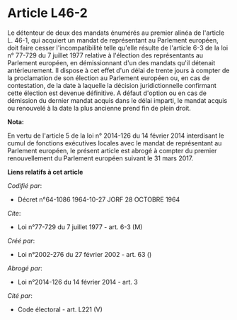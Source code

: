 # Article L46-2

Le détenteur de deux des mandats énumérés au premier alinéa de l'article L. 46-1, qui acquiert un mandat de représentant au
Parlement européen, doit faire cesser l'incompatibilité telle qu'elle résulte de l'article 6-3 de la loi n° 77-729 du 7
juillet 1977 relative à l'élection des représentants au Parlement européen, en démissionnant d'un des mandats qu'il détenait
antérieurement. Il dispose à cet effet d'un délai de trente jours à compter de la proclamation de son élection au Parlement
européen ou, en cas de contestation, de la date à laquelle la décision juridictionnelle confirmant cette élection est devenue
définitive. A défaut d'option ou en cas de démission du dernier mandat acquis dans le délai imparti, le mandat acquis ou
renouvelé à la date la plus ancienne prend fin de plein droit.

**Nota:**

En vertu de l'article 5 de la loi n° 2014-126 du 14 février 2014 interdisant le cumul de fonctions exécutives locales avec le
mandat de représentant au Parlement européen, le présent article est abrogé à compter du premier renouvellement du Parlement
européen suivant le 31 mars 2017.

**Liens relatifs à cet article**

_Codifié par_:

  - Décret n°64-1086 1964-10-27 JORF 28 OCTOBRE 1964

_Cite_:

  - Loi n°77-729 du 7 juillet 1977 - art. 6-3 (M)

_Créé par_:

  - Loi n°2002-276 du 27 février 2002 - art. 63 ()

_Abrogé par_:

  - Loi n°2014-126 du 14 février 2014 - art. 3

_Cité par_:

  - Code électoral - art. L221 (V)
